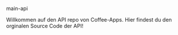 main-api

Willkommen auf den API repo von Coffee-Apps. Hier findest du den orginalen Source Code der API!
